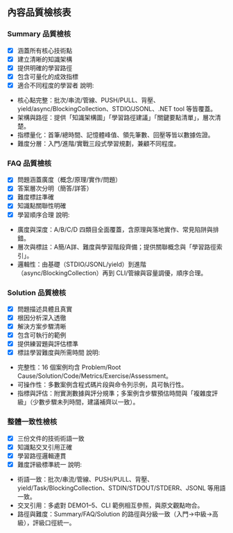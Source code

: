 ## 內容品質檢核表

### Summary 品質檢核
- [x] 涵蓋所有核心技術點
- [x] 建立清晰的知識架構
- [x] 提供明確的學習路徑
- [x] 包含可量化的成效指標
- [x] 適合不同程度的學習者
說明:
- 核心點完整：批次/串流/管線、PUSH/PULL、背壓、yield/async/BlockingCollection、STDIO/JSONL、.NET tool 等皆覆蓋。
- 架構與路徑：提供「知識架構圖」「學習路徑建議」「關鍵要點清單」，層次清楚。
- 指標量化：首筆/總時間、記憶體峰值、領先筆數、回壓等皆以數據佐證。
- 難度分層：入門/進階/實戰三段式學習規劃，兼顧不同程度。

### FAQ 品質檢核
- [x] 問題涵蓋廣度（概念/原理/實作/問題）
- [x] 答案層次分明（簡答/詳答）
- [x] 難度標註準確
- [x] 知識點關聯性明確
- [x] 學習順序合理
說明:
- 廣度與深度：A/B/C/D 四類目全面覆蓋，含原理與落地實作、常見陷阱與排錯。
- 層次與標註：A簡/A詳、難度與學習階段齊備；提供關聯概念與「學習路徑索引」。
- 邏輯性：由基礎（STDIO/JSONL/yield）到進階（async/BlockingCollection）再到 CLI/管線與容量調優，順序合理。

### Solution 品質檢核
- [x] 問題描述具體且真實
- [x] 根因分析深入透徹
- [x] 解決方案步驟清晰
- [x] 包含可執行的範例
- [x] 提供練習題與評估標準
- [x] 標註學習難度與所需時間
說明:
- 完整性：16 個案例均含 Problem/Root Cause/Solution/Code/Metrics/Exercise/Assessment。
- 可操作性：多數案例含程式碼片段與命令列示例，具可執行性。
- 指標與評估：附實測數據與評分規準；多案例含步驟預估時間與「複雜度評級」（少數步驟未列時間，建議補齊以一致）。

### 整體一致性檢核
- [x] 三份文件的技術術語一致
- [x] 知識點交叉引用正確
- [x] 學習路徑邏輯連貫
- [x] 難度評級標準統一
說明:
- 術語一致：批次/串流/管線、PUSH/PULL、背壓、yield/Task/BlockingCollection、STDIN/STDOUT/STDERR、JSONL 等用語一致。
- 交叉引用：多處對 DEMO1–5、CLI 範例相互參照，與原文觀點吻合。
- 路徑與難度：Summary/FAQ/Solution 的路徑與分級一致（入門→中級→高級），評級口徑統一。
